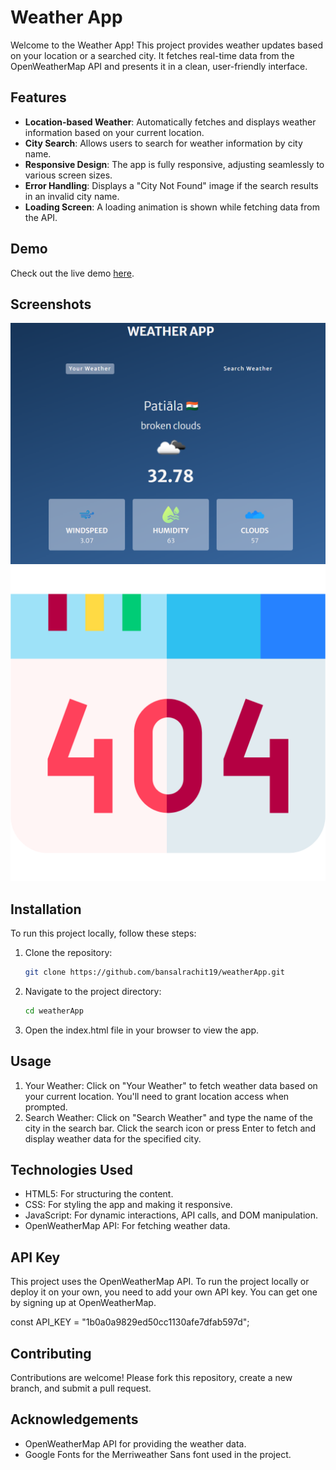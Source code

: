 # Weather App

Welcome to the Weather App! This project provides weather updates based on your location or a searched city. It fetches real-time data from the OpenWeatherMap API and presents it in a clean, user-friendly interface.

## Features

- **Location-based Weather**: Automatically fetches and displays weather information based on your current location.
- **City Search**: Allows users to search for weather information by city name.
- **Responsive Design**: The app is fully responsive, adjusting seamlessly to various screen sizes.
- **Error Handling**: Displays a "City Not Found" image if the search results in an invalid city name.
- **Loading Screen**: A loading animation is shown while fetching data from the API.

## Demo

Check out the live demo [here](https://bansalrachit19.github.io/weatherApp/).

## Screenshots

![Home Screen](./assets/home-screenshot.png)
![City Not Found](./assets/not-found.png)

## Installation

To run this project locally, follow these steps:

1. Clone the repository:

   ```bash
   git clone https://github.com/bansalrachit19/weatherApp.git

2. Navigate to the project directory:

   ```bash
   cd weatherApp

3.  Open the index.html file in your browser to view the app.

##  Usage

1.  Your Weather: Click on "Your Weather" to fetch weather data based on your current location. You'll need to grant location access when prompted.
2.  Search Weather: Click on "Search Weather" and type the name of the city in the search bar. Click the search icon or press Enter to fetch and display weather 
    data for the specified city.

##  Technologies Used

-  HTML5: For structuring the content.
-  CSS: For styling the app and making it responsive.
-  JavaScript: For dynamic interactions, API calls, and DOM manipulation.
-  OpenWeatherMap API: For fetching weather data.

##  API Key

This project uses the OpenWeatherMap API. To run the project locally or deploy it on your own, you need to add your own API key. You can get one by signing up at OpenWeatherMap.

const API_KEY = "1b0a0a9829ed50cc1130afe7dfab597d";

##  Contributing

Contributions are welcome! Please fork this repository, create a new branch, and submit a pull request.

##  Acknowledgements

-  OpenWeatherMap API for providing the weather data.
-  Google Fonts for the Merriweather Sans font used in the project.

